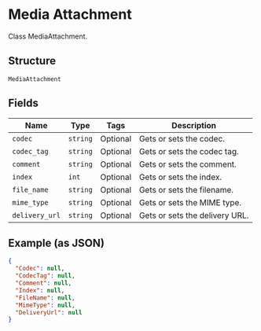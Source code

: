 
# Media Attachment

Class MediaAttachment.

## Structure

`MediaAttachment`

## Fields

| Name | Type | Tags | Description |
|  --- | --- | --- | --- |
| `codec` | `string` | Optional | Gets or sets the codec. |
| `codec_tag` | `string` | Optional | Gets or sets the codec tag. |
| `comment` | `string` | Optional | Gets or sets the comment. |
| `index` | `int` | Optional | Gets or sets the index. |
| `file_name` | `string` | Optional | Gets or sets the filename. |
| `mime_type` | `string` | Optional | Gets or sets the MIME type. |
| `delivery_url` | `string` | Optional | Gets or sets the delivery URL. |

## Example (as JSON)

```json
{
  "Codec": null,
  "CodecTag": null,
  "Comment": null,
  "Index": null,
  "FileName": null,
  "MimeType": null,
  "DeliveryUrl": null
}
```

